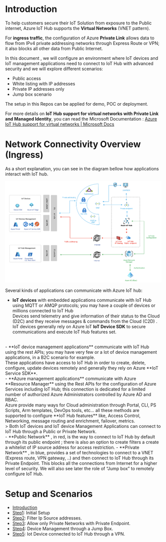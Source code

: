 # Introduction

To help customers secure their IoT Solution from exposure to the Public internet, Azure IoT Hub supports the **Virtual Networks** (VNET pattern).

For **ingress traffic**, the configuration of Azure **Private Link** allows data to flow from IPv4 private addressing networks through Express Route or VPN; it also blocks all other data from Public Internet.

In this document , we will configure an environment where IoT devices and IoT management applications need to connect to IoT Hub with advanced security and we will explore different scenarios:

- Public access
- White listing with IP addresses
- Private IP addresses only
- Jump box scenario

The setup in this Repos can be applied for demo, POC or deployment.

For more details on **IoT Hub support for virtual networks with Private Link and Managed Identity**,  you can read the Microsoft Documentation : [Azure IoT Hub support for virtual networks | Microsoft Docs](https://docs.microsoft.com/en-us/azure/iot-hub/virtual-network-support)


# Network Connectivity Overview (Ingress)
As a short explanation, you can see in the diagram bellow how applications interact with IoT hub.

<img width="823" alt="private-endpoint-intro" src="https://github.com/chmagitt/iothub-private-endpoint/blob/main/media/Intro1.png">

Several kinds of applications can communicate with Azure IoT hub: 
- **IoT devices** with embedded applications communicate with IoT Hub using MQTT or AMQP protocols; you may have a couple of devices or millions connected to IoT Hub <br>
Devices send telemetry and give information of their status to the Cloud (D2C) and they receive messages & commands from the Cloud (C2D) . IoT devices generally rely on Azure IoT **IoT Device SDK** to secure communications and execute IoT Hub features set.<br>
<br>
- **IoT device management applications** communicate with IoT Hub using the rest APIs; you may have very few or a lot of device management applications, in a B2C scenario for example.<br>
These applications have access to IoT Hub in order to create, delete, configure, update devices remotely and generally they rely on Azure **IoT Service SDK**.<br>
- **Azure management applications** communicate with Azure **Resource Manager** using the Rest APIs for the configuration of Azure Services including IoT Hub; this connection is dedicated for a limited number of authorized Azure Administrators controlled by Azure AD and RBAC.<br> 
Azure provide many ways for Cloud administration through Portal, CLI, PS Scripts, Arm templates, DevOps tools, etc... all these methods are supported to configure  **IoT Hub features** like, Access Control, Networking, message routing and enrichment, failover, metrics.<br>
>
Both IoT devices and IoT device Management Applications can connect to IoT Hub through a Public or Private Network.<br>
- **Public Network** , in red, is the  way to connect to IoT Hub by default through its public endpoint ; there is also an option to create filters a create a whitelist of IP source address for access restriction.
- **Private Network** , in blue, provides a set of technologies to connect to a VNET (Express route, VPN gateway, ..) and then connect to IoT Hub through its Private Endpoint. This blocks all the connections from Internet for a higher level of security. We will also see later the role of “Jump box” to remotely configure IoT Hub.<br>


# Setup and Scenarios

- [Introduction](https://github.com/chmagitt/iothub-private-endpoint#readme)
- [Step1](https://github.com/chmagitt/iothub-private-endpoint/blob/main/chapters/setup.md): Initial Setup
- [Step2](https://github.com/chmagitt/iothub-private-endpoint/blob/main/chapters/ipfilter.md): Filter Ip Source addresses.
- [Step3](https://github.com/chmagitt/iothub-private-endpoint/blob/main/chapters/endpoint.md): Allow only Private Networks with Private Endpoint.
- [Step4](https://github.com/chmagitt/iothub-private-endpoint/blob/main/chapters/jumpbox.md): Device Management through a Jump Box.
- [Step5](https://github.com/chmagitt/iothub-private-endpoint/blob/main/chapters/vpngateway.md): Iot Device connected to IoT Hub through a VPN.

